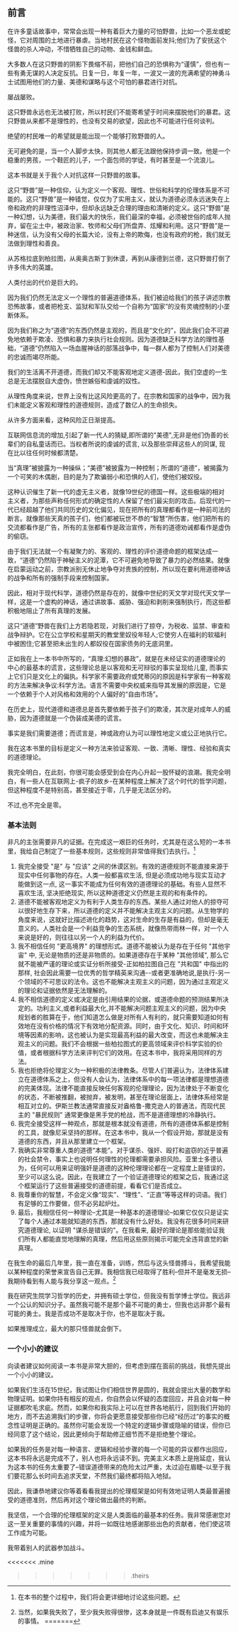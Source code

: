 ## 前言

在许多童话故事中，常常会出现一种有着巨大力量的可怕野兽，比如一个恶龙或蛇怪，它对周围的土地进行暴虐。当地村民在这个怪物面前发抖;他们为了安抚这个怪兽的杀人冲动，不惜牺牲自己的动物、金钱和鲜血。

大多数人在这只野兽的阴影下畏缩不前，把他们自己的恐惧称为“谨慎”，但也有一些有勇无谋的人决定反抗。日复一日，年复一年，一波又一波的充满希望的神勇斗士试图用他们的力量、美德和谋略与这个可怕的暴君进行对抗。

屡战屡败。

这只野兽永远也无法被打败，所以村民们不能寄希望于时间来摆脱他们的暴君。这只野兽从来都不是理性的，也没有交易的欲望，因此也不可能进行任何谈判。

绝望的村民唯一的希望就是能出现一个能够打败野兽的人。

无可避免的是，当一个人脚步太快，则其他人都无法跟他保持步调一致。他是一个稳重的男孩，一个鞋匠的儿子，一个面包师的学徒，有时甚至是一个流浪儿。

这本书就是关于我个人对抗这样一只野兽的故事。

这只“野兽”是一种信仰，认为定义一个客观、理性、世俗和科学的伦理体系是不可能的。这只“野兽”是一种错觉，仅仅为了实用主义，就认为道德必须永远迷失在上帝和政府的非理性沼泽中，但却永远缺乏合理的理由和清晰的定义。这只“野兽”是一种幻想，认为美德，我们最大的快乐，我们最深的幸福，必须被世俗的成年人抛弃，留在尘土中，被政治家、牧师和父母们所盘弄、炫耀和利用。这只“野兽”是一种迷信，认为没有父母的长篇大论，没有上帝的欺侮，也没有政府的枪，我们就无法做到理性和善良。

从苏格拉底到柏拉图，从奥奥古斯丁到休谟，再到从康德到兰德，这只野兽打倒了许多伟大的英雄。

人类付出的代价是巨大的。

因为我们仍然无法定义一个理性的普遍道德体系，我们被迫给我们的孩子讲述宗教恐怖故事，或者把枪支、监狱和军队交给一个自称为“国家”的没有灵魂控制的小垄断体系。

因为我们称之为“道德”的东西仍然是主观的，而且是“文化的”，因此我们会不可避免地依赖于欺凌、恐惧和暴力来执行社会规则。因为道德缺乏科学方法的理性基础，“道德”仍然陷入一场血腥神话的部落战争中，每一群人都为了控制人们对美德的忠诚而竭尽所能。

我们的生活离不开道德，而我们却又不能客观地定义道德-因此，我们空虚的一生总是无法摆脱自大虚伪，愤世嫉俗和虔诚的奴性。

从理性角度来说，世界上没有比这风险更高的了。在宗教和国家的战争中，因为我们未能定义客观和理性的道德规则，造成了数亿人的生命损失。

从许多方面来看，这种风险正日渐提高。

互联网信息流的增加,引起了新一代人的猜疑,即所谓的"美德",无非是他们伪善的长辈们的自私童话而已。当权者所说的虔诚的谎言, 以及那些崇拜这些人的同谋, 现在比以往任何时候都清楚。

当“真理”被披露为一种操纵；“美德”被披露为一种控制；所谓的“道德”，被揭露为一个可笑的木偶剧，目的是为了欺骗弱小和恐惧的人们，使他们被奴役。

这种认识催生了新一代的虚无主义者，就像19世纪的德国一样。这些极端的相对主义者，为那些声称任何形式的确定性的人保留了他们最尖刻的攻击。后现代的一代已经超越了他们共同历史的文化偏见，现在把所有的真理都看作是一种前司法的断言。就像那些天真的孩子们，他们都被玩世不恭的“智慧”所伤害，他们把所有的交流都看作是广告，所有的主张都看作是政治宣传，所有的道德劝诫都看作是虚伪的偷窃。

由于我们无法就一个有凝聚力的、客观的、理性的评价道德命题的框架达成一致，“道德”仍然陷于神秘主义的泥潭，它不可避免地导致了暴力的必然结果。就像在启蒙运动之前，宗教派别无休止地争夺对贵族的控制，所以现在要利用道德神话的战争和所有的强制手段来控制国家。

因此，相对于现代科学，道德仍然是存在的，就像中世纪的天文学对现代天文学一样，这是一个虚构的神话，通过讲故事、威胁、强迫和剥削来强制执行，而这些都积极地阻止了所有真理的发展。

这只“道德”野兽在我们上方若隐若现，对我们进行了掠夺，为税收、监禁、审查和战争辩护。它在公立学校和星期天的教堂里奴役年轻人;它使穷人在福利的软福利中被困住;它甚至把未出生的人都奴役在国家债务的无底洞里。

正如我在上一本书中所写的，“真理:幻想的暴政”，就是在未经证实的道德理论的中心的最基本的谎言，这些理论总是以客观和无可辩驳的事实呈现给儿童, 而事实上它们只是文化上的偏执。科学家不需要政府或梵蒂冈的原因是科学家有一种客观的方法来解决争议:科学方法。语言不需要中央权威来指导其发展的原因是，它是一个依赖于个人对风格和效用的个人偏好的“自由市场”。

在历史上，现代道德和道德总是首先要依赖于孩子们的欺凌，其次是对成年人的威胁，因为道德就是一个伪装成美德的谎言。

事实是我们需要道德；而谎言是，神或政府认为可以理性地定义或公正地执行它。

我在这本书里的目标是定义一种方法来验证客观、一致、清晰、理性、经验和真实的道德理论。

我完全明白，在此刻，你很可能会感受到会在内心升起一股怀疑的浪潮。我完全明白，有一些人在互联网上-疯子的故乡-在某种程度上解决了这个时代的哲学问题，但这种程度不是特别高，甚至接近于零，几乎是无法区分的。

不过,也不完全是零。

### 基本法则

非凡的主张需要非凡的证据。在完成这一艰巨的任务时，尤其是在这么短的一本书里，我给自己制定了一些基本规则，这些规则非常值得我们去执行。[^1]

1. 我完全接受 "是" 与 "应该" 之间的休谟区别。有效的道德规则不能直接来源于现实中任何事物的存在。人类一般都喜欢生活, 但是必须成功地与现实互动才能做到这一点, 这一事实不能成为任何有效的道德理论的基础。有些人显然不喜欢生活, 坚决拒绝现实, 所以这种道德定义仍然是主观的和有条件的。
2. 道德不能被客观地定义为有利于人类生存的东西。某些人通过对他人的掠夺可以很好地生存下来，所以道德的定义并不能解决主观主义的问题。从生物学的角度来说，这就好比描述进化的趋势，这对生命的生存是有益的，但却是毫无意义的。人类社会是一个利益竞争的生态系统，就像热带雨林一样，对一个人来说是好的，则往往以另一个人的利益为代价。
3. 我不相信任何 "更高境界" 的理想形式。道德不能被认为是存在于任何 "其他宇宙" 中, 无论是物质的还是非物质的。如果道德存在于某种 "其他领域", 那么它就不能被严谨的理论或实证分析所接受-正如柏拉图自己在 "共和国" 中指出的那样, 社会因此需要一位优秀的哲学精英来沟通--或者更准确地说,是执行-另一个领域的不可思议的法令。这也不能解决主观主义的问题，因为通过主观定义的理论和证据依然是无法理解的。
4. 我不相信道德的定义或决定是由引用结果的论据，或道德命题的预测结果所决定的。功利主义,或者利益最大化,并不能解决问题主观主义的问题，因为中央规划者的胜算在于，他们知道怎么做是对所有人有利的，就只需要知道如何有效地在没有价格的情况下有效地分配资源。同时，由于文化、知识、时间和环境等因素的影响，这也被认为是实现最高利益的最大改变，而这也未能解决主观主义的问题。我们不会根据一些柏拉图式的更高领域来评价科学实验的价值，或者根据科学方法来评判它们的效用。在这本书中，我将采用同样的方法。
5. 我也拒绝将伦理定义为一种积极的法律教条。尽管人们普遍认为，法律体系建立在道德体系之上，但没有人会认为，法律体系中的每一项法律都是理想道德的完美体现。法律不能直接反映任何客观的伦理理论，因为法律处于不断变化的状态，不断被推翻，被抛弃，被发明，甚至在理论层面上，法律体系经常是相互对立的。伊斯兰教法通常直接反对盎格鲁-撒克逊人的普通法，而现代民主的 "暴民规则" 通常更像是黑手党的枪战，而不是道德理想的冷静执行。
6. 我完全接受这样一种观点，那就是根本就没有道德，所有的道德体系都是控制的工具，就像尼采坚持的那样。在这本书中，我从一个假设开始，那就是没有道德的东西，并且从那里建立一个框架。
7. 我确实非常尊重人类的道德“本能”。对于谋杀、强奸、殴打和盗窃的近乎普遍的社会禁令，事实上也说明任何理性的伦理都需要承担风险。亚里士多德认为，任何可以用来证明强奸是道德的这种伦理理论都在一定程度上是错误的，至少可以这么说。因此，在我建立了一个验证道德理论的框架之后，我通过这个框架运行了这些普遍接受的道德前提，看看它们是否成立。
8. 我尊重你的智慧，不会定义像“现实”、“理性”、“正直”等等这样的词语。我们有足够的工作要做，但不必另起炉灶。
9. 最后，我相信任何一种理论–尤其是一种基本的道德理论–如果它仅仅只是证实了每个人通过本能就知道的东西，那就没有什么好处。我没有花很多时间来研究道德理论, 以证明 "谋杀是错误的"。在我看来, 最好的理论是那些能验证我们所有人都能直觉地理解的真理，然后用这些原则揭示可能完全违背直觉的新真理。

在我生命的最后几年里，我一直在准备，训练，然后与这头怪兽搏斗，我希望我能以某种程度的荣誉来宣告自己无罪。我相信我已经取得了胜利–但并不是毫发无损–我期待看到有人能与我分享这一观点。[^2]

我在研究生院学习哲学的历史，并拥有硕士学位，但我没有哲学博士学位。我远非一个公认的知识分子。虽然我可能不是那个最不可能的勇士，但我也远非那个最有可能的勇士。我是否成功不是取决于你，也不是取决于我。

如果推理成立，最大的那只怪兽就会倒下。

### 一个小小的建议

向读者建议如何阅读一本书是非常大胆的，但考虑到摆在面前的挑战，我想先提出一个小小的建议。

如果我们生活在15世纪，我试图让你们相信世界是圆的，我就会提出大量的数学和物理证明。如果你持有相反的观点，你自然会以怀疑的态度回应，并且会对每一种证据都吹毛求疵。然而，如果你和我实际上可以在世界各地航行，回到我们开始的地方，而不去追溯我们的步骤，你将会更愿意接受那些你已经“经历过”的事实的概念性证明是正确的。虽然你可能会发现一个特定的逻辑步骤或隐喻的错误，但你已经同意了这个结论，因此更倾向于帮助修正细节而不是拒绝整个理论。

如果我的任务是对每一种语言、逻辑和经验步骤的每一个可能的异议都作出回应，这本书将永远是完成不了，别人也将永远读不到。完美主义本质上是拖延症，我认为这本书的任务太重要了–错误道德带来的危险太过严重，太过迫在眉睫–以至于我们要花那么长时间去追求天堂，不然我们最终都将陷入地狱。

因此，我谦恭地建议你等着看看我提出的伦理框架是如何有效地证明人类最普遍接受的道德准则，然后再对这个理论做出最终的判断。

我坚信，一个合理的伦理框架的定义是人类面临的最基本的任务。我非常感谢您对这一至关重要的事情的兴趣，并将一如既往地感谢那些出色的贡献者，他们使这项工作成为可能。

我带着别人的武器参加战斗。

[^1]: 在本书的整个过程中，我们将会更详细地讨论这些问题。

<<<<<<< .mine
[^2]: 当然，如果我失败了，至少我失败得很惨，这本身就是一件既有启迪又有娱乐的事情。
=======
[^2]: Of course, if I have failed, I have at least failed spectacularly, which itself can be both edifying and entertaining!
>>>>>>> .theirs
